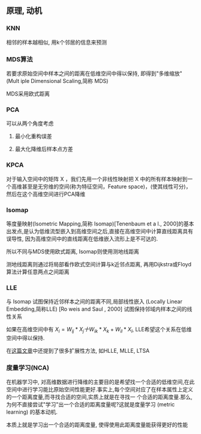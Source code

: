 ## 原理, 动机

### KNN

相邻的样本越相似, 用k个邻居的信息来预测

### MDS算法

若要求原始空间中样本之间的距离在低维空间中得以保持, 即得到"多维缩放" (Mult iple Dimensional Scaling,简称 MDS)

MDS采用欧式距离

### PCA

可以从两个角度考虑

1. 最小化重构误差

2. 最大化降维后样本点方差

### KPCA

对于输入空间中的矩阵 X ，我们先用一个非线性映射把 X 中的所有样本映射到一个高维甚至是无穷维的空间(称为特征空间，Feature space)，(使其线性可分)，然后在这个高维空间进行PCA降维

### Isomap

等度量映射(Isometric Mapping,简称 Isomap)[Tenenbaum et a l., 2000]的基本出发点,是认为低维流型嵌入到高维空间之后,直接在高维空间中计算直线距离具有误导性, 因为高维空间中的直线距离在低维嵌入流形上是不可达的.

所以不同与MDS使用欧式距离, Isomap则使用测地线距离

测地线距离则通过将局部看作欧式空间计算与k近邻点距离, 再用Dijkstra或Floyd算法计算任意两点之间距离

### LLE

与 Isomap 试图保持近邻样本之间的距离不同,局部线性嵌入 (Locally Linear Embedding,简称LLE) [Ro weis and Saul , 2000] 试图保持邻域内样本之间的线性关系

如果在高维空间中有 $X_i = W_{ij}*X_j 十 W_{ik}*X_k+ W_{il}*X_l$, LLE希望这个关系在低维空间中得以保持.

在[这篇文章](https://cloud.tencent.com/developer/article/1184584 )中还提到了很多扩展性方法, 如HLLE, MLLE, LTSA

### 度量学习(NCA)

在机器学习中, 对高维数据进行降维的主要目的是希望找一个合适的低维空间,在此空间中进行学习能比原始空间性能更好.事实上,每个空间对应了在样本属性上定义的一个距离度量,而寻找合适的空间,实质上就是在寻找一
个合适的距离度量.那么,为何不直接尝试"学习"出一个合适的距离度量呢?这就是度量学习 (metric learning) 的基本动机.

本质上就是学习出一个合适的距离度量, 使得使用此距离度量能获得更好的性能

